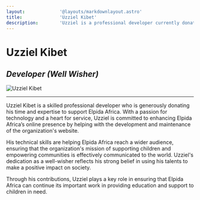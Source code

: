 ```yaml
---
layout:				'@layouts/markdownlayout.astro'
title:				'Uzziel Kibet'
description:		'Uzziel is a professional developer currently donating his expertise to Elpida Africas website development and maintenance'	
---
```


# Uzziel Kibet

## _Developer (Well Wisher)_

![Uzziel Kibet](/images/uzziel.png)

---

Uzziel Kibet is a skilled professional developer who is generously donating his time and expertise to support Elpida Africa. With a passion for technology and a heart for service, Uzziel is committed to enhancing Elpida Africa’s online presence by helping with the development and maintenance of the organization's website.

His technical skills are helping Elpida Africa reach a wider audience, ensuring that the organization's mission of supporting children and empowering communities is effectively communicated to the world. Uzziel's dedication as a well-wisher reflects his strong belief in using his talents to make a positive impact on society.

Through his contributions, Uzziel plays a key role in ensuring that Elpida Africa can continue its important work in providing education and support to children in need.